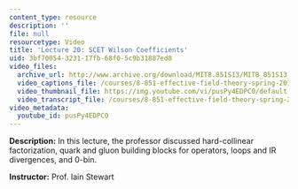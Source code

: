 ```yaml
---
content_type: resource
description: ''
file: null
resourcetype: Video
title: 'Lecture 20: SCET Wilson Coefficients'
uid: 3bf70054-3231-17fb-68f0-5c9b31887ed8
video_files:
  archive_url: http://www.archive.org/download/MIT8.851S13/MIT8_851S13_lec20_300k.mp4
  video_captions_file: /courses/8-851-effective-field-theory-spring-2013/37373e9afdc2561fa801086391e75112_pusPy4EDPC0.vtt
  video_thumbnail_file: https://img.youtube.com/vi/pusPy4EDPC0/default.jpg
  video_transcript_file: /courses/8-851-effective-field-theory-spring-2013/675a005606801865dc78772d12f743f7_pusPy4EDPC0.pdf
video_metadata:
  youtube_id: pusPy4EDPC0
---
```


**Description:** In this lecture, the professor discussed hard-collinear factorization, quark and gluon building blocks for operators, loops and IR divergences, and 0-bin.

**Instructor:** Prof. Iain Stewart